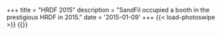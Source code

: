 +++
title = "HRDF 2015"
description = "SandFil occupied a booth in the prestigious HRDF in 2015."
date = '2015-01-09'
+++
{{< load-photoswipe >}}
{{<gallery dir="img/events/hrdf2015/" caption-position="none" />}}
